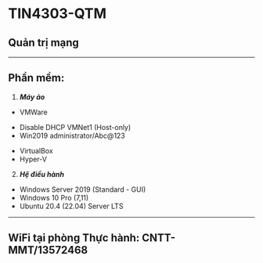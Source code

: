 # TIN4303-QTM
## Quản trị mạng
---
## Phần mềm:
1. ___Máy ảo___
 - VMWare
  + Disable DHCP VMNet1 (Host-only)
  + Win2019 administrator/Abc@123

 - VirtualBox
 - Hyper-V
2. ___Hệ điều hành___
 - Windows Server 2019 (Standard - GUI)
 - Windows 10 Pro (7,11)
 - Ubuntu 20.4 (22.04) Server LTS

---
## WiFi tại phòng Thực hành: CNTT-MMT/13572468
